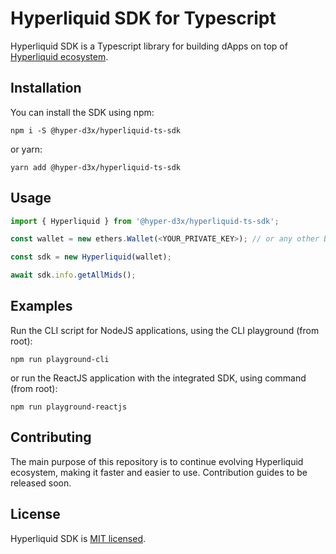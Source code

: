 # Hyperliquid SDK for Typescript
Hyperliquid SDK is a Typescript library for building dApps on top of [Hyperliquid ecosystem](https://hyperliquid.gitbook.io/hyperliquid-docs/for-developers/api).

## Installation
You can install the SDK using npm:
```
npm i -S @hyper-d3x/hyperliquid-ts-sdk
```
or yarn:
```
yarn add @hyper-d3x/hyperliquid-ts-sdk
```
## Usage
```typescript
import { Hyperliquid } from '@hyper-d3x/hyperliquid-ts-sdk';

const wallet = new ethers.Wallet(<YOUR_PRIVATE_KEY>); // or any other BaseWallet compatible

const sdk = new Hyperliquid(wallet);

await sdk.info.getAllMids();
```

## Examples
Run the CLI script for NodeJS applications, using the CLI playground (from root):
```
npm run playground-cli
```
or run the ReactJS application with the integrated SDK, using command (from root):
```
npm run playground-reactjs
```

## Contributing
The main purpose of this repository is to continue evolving Hyperliquid ecosystem, making it faster and easier to use. Contribution guides to be released soon.

## License
Hyperliquid SDK is [MIT licensed](./../../LICENSE).
